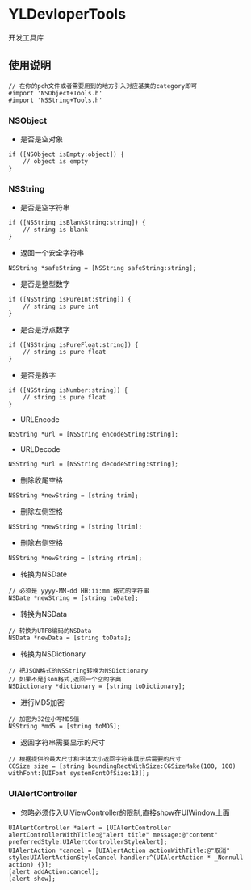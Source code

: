 YLDevloperTools
===
开发工具库
## 使用说明
```objc
// 在你的pch文件或者需要用到的地方引入对应基类的category即可
#import 'NSObject+Tools.h'
#import 'NSString+Tools.h'
```

### NSObject
* 是否是空对象
```objc
if ([NSObject isEmpty:object]) {
	// object is empty
}
```
### NSString
* 是否是空字符串
```objc
if ([NSString isBlankString:string]) {
	// string is blank
}
```
* 返回一个安全字符串
```objc
NSString *safeString = [NSString safeString:string];
```
* 是否是整型数字
```objc
if ([NSString isPureInt:string]) {
	// string is pure int
}
```
* 是否是浮点数字
```objc
if ([NSString isPureFloat:string]) {
	// string is pure float
}
```
* 是否是数字
```objc
if ([NSString isNumber:string]) {
	// string is pure float
}
```
* URLEncode
```objc
NSString *url = [NSString encodeString:string];
```
* URLDecode
```objc
NSString *url = [NSString decodeString:string];
```
* 删除收尾空格
```objc
NSString *newString = [string trim];
```
* 删除左侧空格
```objc
NSString *newString = [string ltrim];
```
* 删除右侧空格
```objc
NSString *newString = [string rtrim];
```
* 转换为NSDate
```objc
// 必须是 yyyy-MM-dd HH:ii:mm 格式的字符串
NSDate *newString = [string toDate];
```
* 转换为NSData
```objc
// 转换为UTF8编码的NSData
NSData *newData = [string toData];
```
* 转换为NSDictionary
```objc
// 把JSON格式的NSString转换为NSDictionary
// 如果不是json格式,返回一个空的字典
NSDictionary *dictionary = [string toDictionary];
```
* 进行MD5加密
```objc
// 加密为32位小写MD5值
NSString *md5 = [string toMD5];
```
* 返回字符串需要显示的尺寸
```objc
// 根据提供的最大尺寸和字体大小返回字符串展示后需要的尺寸
CGSize size = [string boundingRectWithSize:CGSizeMake(100, 100) withFont:[UIFont systemFontOfSize:13]];
```
### UIAlertController
* 忽略必须传入UIViewController的限制,直接show在UIWindow上面
```objc
UIAlertController *alert = [UIAlertController alertControllerWithTitle:@"alert title" message:@"content" preferredStyle:UIAlertControllerStyleAlert];
UIAlertAction *cancel = [UIAlertAction actionWithTitle:@"取消" style:UIAlertActionStyleCancel handler:^(UIAlertAction * _Nonnull action) {}];
[alert addAction:cancel];
[alert show];
```

